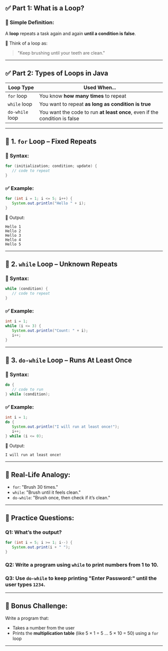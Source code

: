 
## ✅ Part 1: What is a Loop?

### 🔹 Simple Definition:

A **loop** repeats a task again and again **until a condition is false**.

🧠 Think of a loop as:

> "Keep brushing until your teeth are clean."

---

## ✅ Part 2: Types of Loops in Java

| Loop Type       | Used When...                                                               |
| --------------- | -------------------------------------------------------------------------- |
| `for` loop      | You know **how many times** to repeat                                      |
| `while` loop    | You want to repeat **as long as condition is true**                        |
| `do-while` loop | You want the code to run **at least once**, even if the condition is false |

---

## 🔹 1. `for` Loop – Fixed Repeats

### 📌 Syntax:

```java
for (initialization; condition; update) {
   // code to repeat
}
```

### ✅ Example:

```java
for (int i = 1; i <= 5; i++) {
   System.out.println("Hello " + i);
}
```

🧠 Output:

```
Hello 1  
Hello 2  
Hello 3  
Hello 4  
Hello 5
```

---

## 🔹 2. `while` Loop – Unknown Repeats

### 📌 Syntax:

```java
while (condition) {
   // code to repeat
}
```

### ✅ Example:

```java
int i = 1;
while (i <= 3) {
   System.out.println("Count: " + i);
   i++;
}
```

---

## 🔹 3. `do-while` Loop – Runs At Least Once

### 📌 Syntax:

```java
do {
   // code to run
} while (condition);
```

### ✅ Example:

```java
int i = 1;
do {
   System.out.println("I will run at least once!");
   i++;
} while (i <= 0);
```

🧠 Output:

```
I will run at least once!
```

---

## 🧠 Real-Life Analogy:

* `for`: "Brush 30 times."
* `while`: "Brush until it feels clean."
* `do-while`: "Brush once, then check if it’s clean."

---

## 📝 Practice Questions:

### Q1: What’s the output?

```java
for (int i = 5; i >= 1; i--) {
   System.out.print(i + " ");
}
```

### Q2: Write a program using `while` to print numbers from 1 to 10.

### Q3: Use `do-while` to keep printing "Enter Password:" until the user types `1234`.

---

## 🚀 Bonus Challenge:

Write a program that:

* Takes a number from the user
* Prints the **multiplication table** (like 5 × 1 = 5 … 5 × 10 = 50) using a `for` loop

---

